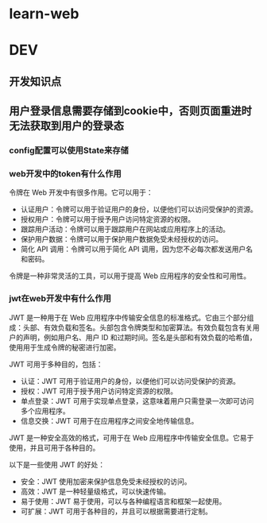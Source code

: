 # learn-web

# DEV

## 开发知识点

## 用户登录信息需要存储到cookie中，否则页面重进时无法获取到用户的登录态

### config配置可以使用State来存储

### web开发中的token有什么作用

令牌在 Web 开发中有很多作用。它可以用于：

- 认证用户：令牌可以用于验证用户的身份，以便他们可以访问受保护的资源。
- 授权用户：令牌可以用于授予用户访问特定资源的权限。
- 跟踪用户活动：令牌可以用于跟踪用户在网站或应用程序上的活动。
- 保护用户数据：令牌可以用于保护用户数据免受未经授权的访问。
- 简化 API 调用：令牌可以用于简化 API 调用，因为您不必每次都发送用户名和密码。

令牌是一种非常灵活的工具，可以用于提高 Web 应用程序的安全性和可用性。

### jwt在web开发中有什么作用

JWT 是一种用于在 Web 应用程序中传输安全信息的标准格式。它由三个部分组成：头部、有效负载和签名。头部包含令牌类型和加密算法。有效负载包含有关用户的声明，例如用户名、用户 ID 和过期时间。签名是头部和有效负载的哈希值，使用用于生成令牌的秘密进行加密。

JWT 可用于多种目的，包括：

- 认证：JWT 可用于验证用户的身份，以便他们可以访问受保护的资源。
- 授权：JWT 可用于授予用户访问特定资源的权限。
- 单点登录：JWT 可用于实现单点登录，这意味着用户只需登录一次即可访问多个应用程序。
- 信息交换：JWT 可用于在应用程序之间安全地传输信息。

JWT 是一种安全高效的格式，可用于在 Web 应用程序中传输安全信息。它易于使用，并且可用于各种目的。

以下是一些使用 JWT 的好处：

- 安全：JWT 使用加密来保护信息免受未经授权的访问。
- 高效：JWT 是一种轻量级格式，可以快速传输。
- 易于使用：JWT 易于使用，可以与各种编程语言和框架一起使用。
- 可扩展：JWT 可用于各种目的，并且可以根据需要进行定制。

## 